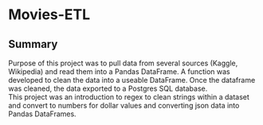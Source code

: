 # Movies-ETL
## Summary
Purpose of this project was to pull data from several sources (Kaggle, Wikipedia) and read them into a Pandas DataFrame. A function was developed to clean the data into a useable DataFrame.  Once the dataframe was cleaned, the data exported to a Postgres SQL database.  
This project was an introduction to regex to clean strings within a dataset and convert to numbers for dollar values and converting json data into Pandas DataFrames.

